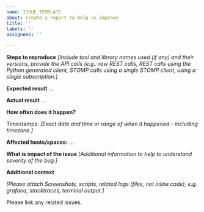 ```yaml
---
name: ISSUE_TEMPLATE
about: Create a report to help us improve
title: ''
labels: ''
assignees: ''

---
```


**Steps to reproduce**
_[Include tool and library names used (if any) and their versions, provide the API calls (e.g.: raw REST calls, REST calls using the Python generated client, STOMP calls using a single STOMP client, using a single subscription.]_

**Expected result**
…

**Actual result**
…

**How often does it happen?**

Timestamps:
_[Exact date and time or range of when it happened - including timezone.]_

**Affected hosts/spaces:**
…

**What is impact of the issue**
_[Additional information to help to understand severity of the bug.]_

**Additional context**

_[Please attach Screenshots, scripts, related logs (files, not inline code), e.g. grafana, stacktraces, terminal output.]_

Please link any related issues.

